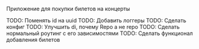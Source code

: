 Приложение для покупки билетов на концерты

TODO: Поменять id на uuid
TODO: Добавить логгеры
TODO: Сделать конфиг
TODO: Улучшить di, почему Repo а не repo
TODO: Сделать нормальный роутинг с его зависимостями
TODO: Сделать функционал добавления билетов
